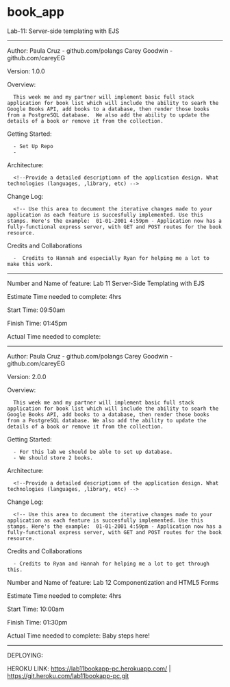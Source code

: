 # book_app
Lab-11: Server-side templating with EJS


--------------------------------------------------------------------

Author:     Paula Cruz - github.com/polangs
            Carey Goodwin - github.com/careyEG

Version: 1.0.0

Overview: 
      
      This week me and my partner will implement basic full stack application for book list which will include the ability to searh the Google Books API, add books to a database, then render those books from a PostgreSQL database.  We also add the ability to update the details of a book or remove it from the collection. 


Getting Started: 

      - Set Up Repo
      - 
 

Architecture:  

      <!--Provide a detailed descriptiomn of the application design. What technologies (languages, ,library, etc) -->


Change Log: 

      <!-- Use this area to document the iterative changes made to your application as each feature is succesfully implemented. Use this stamps. Here's the example:  01-01-2001 4:59pm - Application now has a fully-functional express server, with GET and POST routes for the book resource.

Credits and Collaborations

      -  Credits to Hannah and especially Ryan for helping me a lot to make this work.  

--------------------------------------------------------------------------------------------------------------------------

Number and Name of feature:    Lab 11 Server-Side Templating with EJS

Estimate Time needed to complete: 4hrs

Start Time: 09:50am

Finish Time: 01:45pm

Actual Time needed to complete:

--------------------------------------------------------------------------------------------------------------------------
Author:     Paula Cruz - github.com/polangs
            Carey Goodwin - github.com/careyEG
      

Version: 2.0.0

Overview: 
      
      This week me and my partner will implement basic full stack application for book list which will include the ability to searh the Google Books API, add books to a database, then render those books from a PostgreSQL database. We also add the ability to update the details of a book or remove it from the collection. 


Getting Started: 

      - For this lab we should be able to set up database.
      - We should store 2 books.
 

Architecture:  

      <!--Provide a detailed descriptiomn of the application design. What technologies (languages, ,library, etc) -->


Change Log: 

      <!-- Use this area to document the iterative changes made to your application as each feature is succesfully implemented. Use this stamps. Here's the example:  01-01-2001 4:59pm - Application now has a fully-functional express server, with GET and POST routes for the book resource.

Credits and Collaborations

      - Credits to Ryan and Hannah for helping me a lot to get through this. 

Number and Name of feature:   Lab 12 Componentization and HTML5 Forms

Estimate Time needed to complete: 4hrs

Start Time: 10:00am

Finish Time: 01:30pm

Actual Time needed to complete: Baby steps here! 



--------------------------------------------------------------------------------------------------------------------------

DEPLOYING:


HEROKU LINK: https://lab11bookapp-pc.herokuapp.com/ | https://git.heroku.com/lab11bookapp-pc.git

